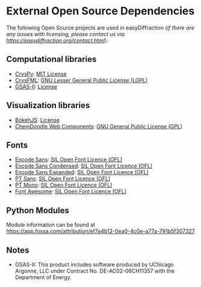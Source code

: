 # External Open Source Dependencies

The following Open Source projects are used in easyDiffraction (_if there are any issues with licensing, please contact us via <https://easydiffraction.org/contact.html>_):

## Computational libraries

* [CrysPy](https://github.com/ikibalin/cryspy): [MIT License](https://raw.githubusercontent.com/ikibalin/cryspy/master/LICENSE) 
* [CrysFML](https://code.ill.fr/scientific-software/crysfml): [GNU Lesser General Public License (LGPL)](https://raw.githubusercontent.com/easyScience/libsDarwin/main/libsDarwin/CFML_api/LICENSE)
* [GSAS-II](https://subversion.xray.aps.anl.gov/trac/pyGSAS): [License](https://raw.githubusercontent.com/easyScience/libsDarwin/main/libsDarwin/GSASII/license2013.txt)

## Visualization libraries

* [BokehJS](https://docs.bokeh.org/en/2.2.3/docs/user_guide/bokehjs.html): [License](https://raw.githubusercontent.com/bokeh/bokeh/branch-2.2/bokehjs/LICENSE) 
* [ChemDoodle Web Components](https://web.chemdoodle.com/): [GNU General Public License (GPL)](http://www.gnu.org/licenses/gpl-3.0.html) 

## Fonts

* [Encode Sans](https://fonts.google.com/specimen/Encode+Sans): [SIL Open Font Licence (OFL)](https://scripts.sil.org/OFL)
* [Encode Sans Condensed](https://fonts.google.com/specimen/Encode+Sans+Condensed): [SIL Open Font Licence (OFL)](https://scripts.sil.org/OFL)
* [Encode Sans Expanded](https://fonts.google.com/specimen/Encode+Sans+Expanded): [SIL Open Font Licence (OFL)](https://scripts.sil.org/OFL)
* [PT Sans](https://fonts.google.com/specimen/PT+Sans): [SIL Open Font Licence (OFL)](https://scripts.sil.org/OFL)
* [PT Mono](https://fonts.google.com/specimen/PT+Mono): [SIL Open Font Licence (OFL)](https://scripts.sil.org/OFL)
* [Font Awesome](https://github.com/FortAwesome/Font-Awesome): [SIL Open Font Licence (OFL)](https://scripts.sil.org/OFL)


## Python Modules

Module information can be found at <https://app.fossa.com/attribution/ef7a4b12-0ea0-4c0e-a77a-791b5f307327>


## Notes

* GSAS-II: This product includes software produced by UChicago Argonne, LLC under Contract No. DE-AC02-06CH11357 with the Department of Energy.
